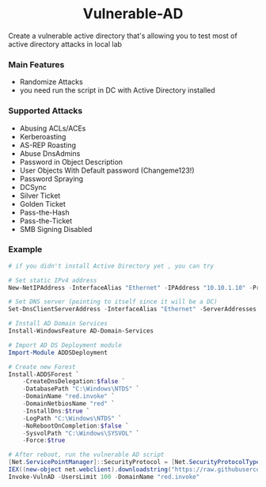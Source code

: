 <h1 align="center">
  Vulnerable-AD
  <br>
</h1>

Create a vulnerable active directory that's allowing you to test most of active directory attacks in local lab

### Main Features
- Randomize Attacks
- you need run the script in DC with Active Directory installed 
  
### Supported Attacks
- Abusing ACLs/ACEs
- Kerberoasting
- AS-REP Roasting
- Abuse DnsAdmins
- Password in Object Description
- User Objects With Default password (Changeme123!)
- Password Spraying
- DCSync
- Silver Ticket
- Golden Ticket 
- Pass-the-Hash
- Pass-the-Ticket
- SMB Signing Disabled

### Example
```powershell
# if you didn't install Active Directory yet , you can try 

# Set static IPv4 address
New-NetIPAddress -InterfaceAlias "Ethernet" -IPAddress "10.10.1.10" -PrefixLength 24 -DefaultGateway "10.10.1.1"

# Set DNS server (pointing to itself since it will be a DC)
Set-DnsClientServerAddress -InterfaceAlias "Ethernet" -ServerAddresses "10.10.1.10"

# Install AD Domain Services
Install-WindowsFeature AD-Domain-Services

# Import AD DS Deployment module
Import-Module ADDSDeployment

# Create new Forest
Install-ADDSForest `
    -CreateDnsDelegation:$false `
    -DatabasePath "C:\Windows\NTDS" `
    -DomainName "red.invoke" `
    -DomainNetbiosName "red" `
    -InstallDns:$true `
    -LogPath "C:\Windows\NTDS" `
    -NoRebootOnCompletion:$false `
    -SysvolPath "C:\Windows\SYSVOL" `
    -Force:$true

# After reboot, run the vulnerable AD script
[Net.ServicePointManager]::SecurityProtocol = [Net.SecurityProtocolType]::Tls12
IEX((new-object net.webclient).downloadstring("https://raw.githubusercontent.com/Omaar1/vulnerable-AD/master/vulnad.ps1"))
Invoke-VulnAD -UsersLimit 100 -DomainName "red.invoke"
```

